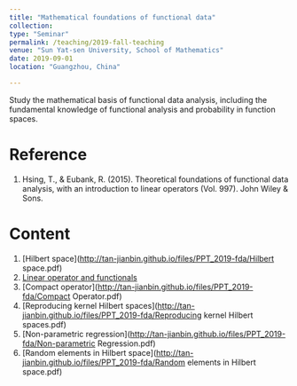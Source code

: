 ```yaml
---
title: "Mathematical foundations of functional data"
collection: 
type: "Seminar"
permalink: /teaching/2019-fall-teaching
venue: "Sun Yat-sen University, School of Mathematics"
date: 2019-09-01
location: "Guangzhou, China"

---         
```


Study the mathematical basis of functional data analysis, including the fundamental knowledge of functional analysis and probability in function spaces.

Reference
======

1. Hsing, T., & Eubank, R. (2015). Theoretical foundations of functional data analysis, with an introduction to linear operators (Vol. 997). John Wiley & Sons.

Content 
======
1. [Hilbert space](http://tan-jianbin.github.io/files/PPT_2019-fda/Hilbert space.pdf)
2. [Linear operator and functionals](http://tan-jianbin.github.io/files/PPT_2019-fda/Operator.pdf)
3. [Compact operator](http://tan-jianbin.github.io/files/PPT_2019-fda/Compact Operator.pdf)
4. [Reproducing kernel Hilbert spaces](http://tan-jianbin.github.io/files/PPT_2019-fda/Reproducing kernel Hilbert spaces.pdf)
5. [Non-parametric regression](http://tan-jianbin.github.io/files/PPT_2019-fda/Non-parametric Regression.pdf)
6. [Random elements in Hilbert space](http://tan-jianbin.github.io/files/PPT_2019-fda/Random elements in Hilbert space.pdf)
